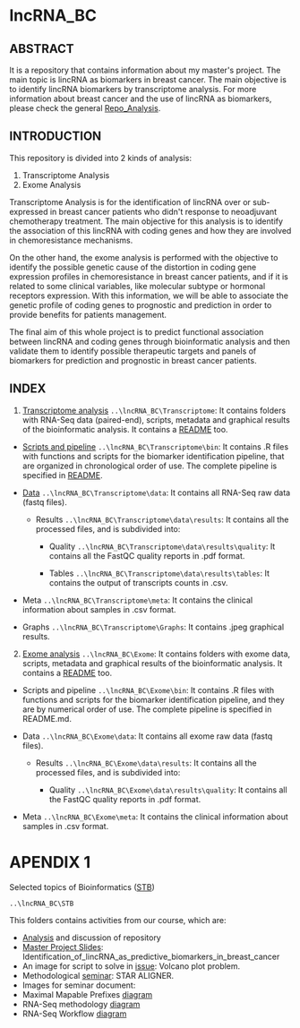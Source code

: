 # lncRNA_BC

## ABSTRACT
It is a repository that contains information about my master's project. The main topic is lincRNA as biomarkers in breast cancer. The main objective is to identify lincRNA biomarkers by transcriptome analysis. For more information about breast cancer and the use of lincRNA as biomarkers, please check the general [Repo_Analysis](https://github.com/LauraMCE/lncRNA_BC/blob/master/Repo_analysis.md).

## INTRODUCTION

This repository is divided into 2 kinds of analysis:

1. Transcriptome Analysis
2. Exome Analysis


Transcriptome Analysis is for the identification of lincRNA over or sub-expressed in breast cancer patients who didn't response to neoadjuvant chemotherapy treatment. The main objective for this analysis is to identify the association of this lincRNA with coding genes and how they are involved in chemoresistance mechanisms.

On the other hand, the exome analysis is performed with the objective to identify the possible genetic cause of the distortion in coding gene expression profiles in chemoresistance in breast cancer patients, and if it is related to some clinical variables, like molecular subtype or hormonal receptors expression. With this information, we will be able to associate the genetic profile of coding genes to prognostic and prediction in order to provide benefits for patients management.

The final aim of this whole project is to predict functional association between lincRNA and coding genes through bioinformatic analysis and then validate them to identify possible therapeutic targets and panels of biomarkers for prediction and prognostic in breast cancer patients.

## INDEX

1. [Transcriptome analysis](https://github.com/LauraMCE/lncRNA_BC/tree/master/Transcriptome) ```..\lncRNA_BC\Transcriptome```: It contains folders with RNA-Seq data (paired-end), scripts, metadata and graphical results of the bioinformatic analysis. It contains a [README](https://github.com/LauraMCE/lncRNA_BC/blob/master/Transcriptome/README.md) too.

- [Scripts and pipeline](https://github.com/LauraMCE/lncRNA_BC/tree/master/Transcriptome/bin) ```..\lncRNA_BC\Transcriptome\bin```: It contains .R files with functions and scripts for the biomarker identification pipeline, that are organized in chronological order of use. The complete pipeline is specified in [README](https://github.com/LauraMCE/lncRNA_BC/blob/master/Transcriptome/README.md).

- [Data](https://github.com/LauraMCE/lncRNA_BC/tree/master/Transcriptome/data) ```..\lncRNA_BC\Transcriptome\data```: It contains all RNA-Seq raw data (fastq files).

   - Results ```..\lncRNA_BC\Transcriptome\data\results```: It contains all the processed files, and is subdivided into:
       - Quality ```..\lncRNA_BC\Transcriptome\data\results\quality```: It contains all the FastQC quality reports in .pdf format.

      - Tables ```..\lncRNA_BC\Transcriptome\data\results\tables```: It contains the output of transcripts counts in .csv.

- Meta ```..\lncRNA_BC\Transcriptome\meta```: It contains the clinical information about samples in .csv format.

- Graphs ```..\lncRNA_BC\Transcriptome\Graphs```: It contains .jpeg graphical results.

2. [Exome analysis](https://github.com/LauraMCE/lncRNA_BC/tree/master/Exome) ```..\lncRNA_BC\Exome```: It contains folders with exome data, scripts, metadata and graphical results of the bioinformatic analysis. It contains a [README](https://github.com/LauraMCE/lncRNA_BC/blob/master/Exome/README.md) too.

- Scripts and pipeline ```..\lncRNA_BC\Exome\bin```: It contains .R files with functions and scripts for the biomarker identification pipeline, and they are by numerical order of use. The complete pipeline is specified in README.md.

- Data ```..\lncRNA_BC\Exome\data```: It contains all exome raw data (fastq files).
		
    - Results ```..\lncRNA_BC\Exome\data\results```: It contains all the processed files, and is subdivided into:
			
       - Quality ```..\lncRNA_BC\Exome\data\results\quality```: It contains all the FastQC quality reports in .pdf format.
  
- Meta ```..\lncRNA_BC\Exome\meta```: It contains the clinical information about samples in .csv format.
		
# APENDIX 1

Selected topics of Bioinformatics ([STB](https://github.com/LauraMCE/lncRNA_BC/tree/master/STB))

~~~
..\lncRNA_BC\STB

~~~

This folders contains activities from our course, which are:

- [Analysis](https://github.com/LauraMCE/lncRNA_BC/blob/master/STB/Analysis.txt) and discussion of repository
- [Master Project Slides](https://github.com/LauraMCE/lncRNA_BC/blob/master/STB/Identification_of_lincRNA_as_predictive_biomarkers_in_breast_cancer.pdf): Identification_of_lincRNA_as_predictive_biomarkers_in_breast_cancer
- An image for script to solve in [issue](https://github.com/LauraMCE/lncRNA_BC/blob/master/STB/Issue1_Volcano_plot_in_colors.jpg): Volcano plot problem.
- Methodological [seminar](https://github.com/LauraMCE/lncRNA_BC/blob/master/STB/METHODOLOGICAL_SEMINAR_STAR_ALIGNER.md): STAR ALIGNER.
 - Images for seminar document:
  - Maximal Mapable Prefixes [diagram](https://github.com/LauraMCE/lncRNA_BC/blob/master/STB/MMP.jpg)
  - RNA-Seq methodology [diagram](https://github.com/LauraMCE/lncRNA_BC/blob/master/STB/RNASeq.jpg)
  - RNA-Seq Workflow [diagram](https://github.com/LauraMCE/lncRNA_BC/blob/master/STB/RNAseqWorkflow.png)

